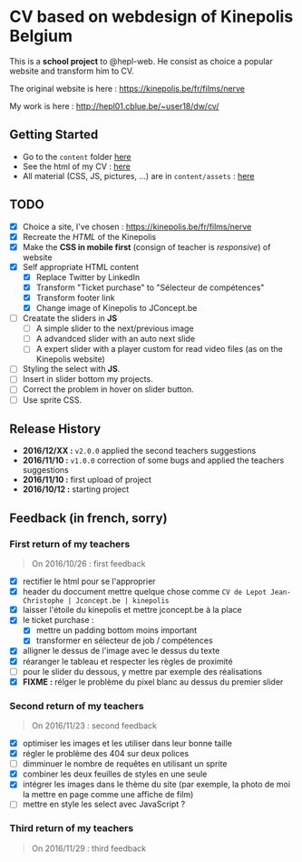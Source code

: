 # CV based on webdesign of Kinepolis Belgium

This is a __school project__ to @hepl-web. He consist as choice a popular website and transform him to CV.

The original website is here : https://kinepolis.be/fr/films/nerve

My work is here : http://hepl01.cblue.be/~user18/dw/cv/

## Getting Started
* Go to the `content` folder [here](./content)
* See the html of my CV : [here](./content/index.html)
* All material (CSS, JS, pictures, ...) are in `content/assets` : [here](./content/assets)

## TODO
- [x] Choice a site, I've chosen : https://kinepolis.be/fr/films/nerve
- [x] Recreate the _HTML_ of the Kinepolis
- [x] Make the __CSS in mobile first__ (consign of teacher is _responsive_) of website
- [x] Self appropriate HTML content
    - [x] Replace Twitter by LinkedIn
    - [x] Transform "Ticket purchase" to "Sélecteur de compétences"
    - [x] Transform footer link
    - [x] Change image of Kinepolis to JConcept.be
- [ ] Creatate the sliders in __JS__
  - [ ] A simple slider to the next/previous image
  - [ ] A advandced slider with an auto next slide
  - [ ] A expert slider with a player custom for read video files (as on the Kinepolis website)
- [ ] Styling the select with __JS__.
- [ ] Insert in slider bottom my projects.
- [ ] Correct the problem in hover on slider button.
- [ ] Use sprite CSS.

## Release History
* **2016/12/XX :** `v2.0.0` applied the second teachers suggestions
* **2016/11/10 :** `v1.0.0` correction of some bugs and applied the teachers suggestions
* **2016/11/10 :** first upload of project
* **2016/10/12 :** starting project

## Feedback (in french, sorry)
### First return of my teachers
>  On 2016/10/26 : first feedback

- [x] rectifier le html pour se l'approprier
- [x] header du doccument mettre quelque chose comme `CV de Lepot Jean-Christophe | Jconcept.be | kinepolis`
- [X] laisser l'étoile du kinepolis et mettre jconcept.be à la place
- [x] le ticket purchase :
  - [x] mettre un padding bottom moins important
  - [x] transformer en sélecteur de job / compétences
- [x] alligner le dessus de l'image avec le dessus du texte
- [x] réaranger le tableau et respecter les règles de proximité
- [ ] pour le slider du dessous, y mettre par exemple des réalisations
- [x] __FIXME :__ rélger le problème du pixel blanc au dessus du premier slider

### Second return of my teachers
>  On 2016/11/23 : second feedback

- [x] optimiser les images et les utiliser dans leur bonne taille
- [x] régler le problème des 404 sur deux polices
- [ ] dimminuer le nombre de requêtes en utilisant un sprite
- [x] combiner les deux feuilles de styles en une seule
- [x] intégrer les images dans le thème du site (par exemple, la photo de moi la mettre en page comme une affiche de film)
- [ ] mettre en style les select avec JavaScript ?

### Third return of my teachers
>  On 2016/11/29 : third feedback
